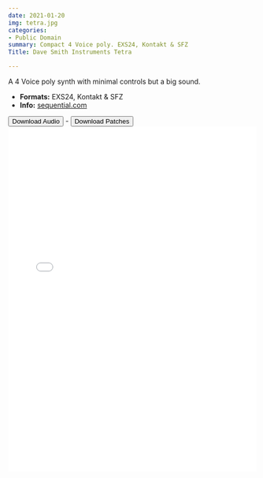 ```yaml
---
date: 2021-01-20
img: tetra.jpg
categories:
- Public Domain
summary: Compact 4 Voice poly. EXS24, Kontakt & SFZ
Title: Dave Smith Instruments Tetra

---
```

A 4 Voice poly synth with minimal controls but a big sound. 

-   **Formats:** EXS24, Kontakt & SFZ
-   **Info:** [sequential.com](https://www.sequential.com/product/tetra/)



<div class="buttons"> <a href="https://www.dropbox.com/sh/mz23awduakch5ub/AAAKjIp1oTil0qY-YynbYt5da?dl=0"> <button>Download Audio</button></a> - <a href="https://github.com/publicsamples/DSI-Tetra"> <button>Download Patches</button></a></div>



<iframe width="100%" height="700px" src="/Demos/demos/dsitetra.html" scrolling="no" frameborder="0" allow="accelerometer; autoplay; clipboard-write; encrypted-media; gyroscope; picture-in-picture" allowfullscreen></iframe>